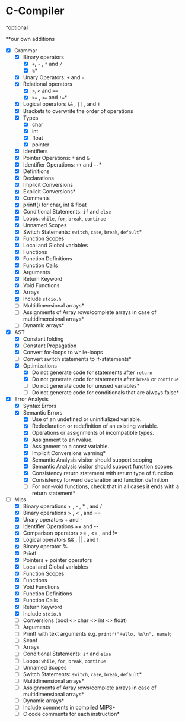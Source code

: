# C-Compiler
*optional

**our own additions

- [x] Grammar
    -  [x] Binary operators
        - [x] `+`, `-` , `*` and `/`
        - [x] `%`*
    -  [x] Unary Operators: `+` and `-`
    -  [x] Relational operators
        - [x] `>`, `<` and `==`
        - [x] `>=` , `<=` and `!=`*
    -  [x] Logical operators `&&` , `||` , and `!`
    -  [x] Brackets to overwrite the order of operations
    -  [x] Types
        - [x] char
        - [x] int
        - [x] float
        - [x] pointer
    - [x] Identifiers
    - [x] Pointer Operations: `*` and `&`
    - [x] Identifier Operations: `++` and `--`*
    - [x] Definitions
    - [x] Declarations
    - [x] Implicit Conversions
    - [x] Explicit Conversions*
    - [x] Comments
    - [x] printf() for char, int & float
    - [x] Conditional Statements: `if` and `else`
    - [x] Loops: `while`, `for`, `break`, `continue`
    - [x] Unnamed Scopes
    - [x] Switch Statements: `switch`, `case`, `break`, `default`*
    - [x] Function Scopes
    - [x] Local and Global variables
    - [x] Functions
    - [x] Function Definitions
    - [x] Function Calls
    - [x] Arguments
    - [x] Return Keyword
    - [x] Void Functions
    - [x] Arrays
    - [x] Include `stdio.h`
    - [ ] Multidimensional arrays*
    - [ ] Assignments of Array rows/complete arrays in case of multidimensional arrays*
    - [ ] Dynamic arrays*

- [x] AST
  - [x] Constant folding
  - [x] Constant Propagation
  - [x] Convert for-loops to while-loops
  - [ ] Convert switch statements to if-statements*
  - [x] Optimizations
    - [x] Do not generate code for statements after `return`
    - [x] Do not generate code for statements after `break` or `continue`
    - [ ] Do not generate code for unused variables*
    - [ ] Do not generate code for conditionals that are always false*  

- [x] Error Analysis
    - [x] Syntax Errors
    - [x] Semantic Errors
      - [x] Use of an undefined or uninitialized variable.
      - [x] Redeclaration or redefinition of an existing variable.
      - [x] Operations or assignments of incompatible types.
      - [x] Assignment to an rvalue.
      - [x] Assignment to a const variable.
      - [x] Implicit Conversions warning*
      - [x] Semantic Analysis visitor should support scoping
      - [x] Semantic Analysis visitor should support function scopes
      - [x] Consistency return statement with return type of function
      - [x] Consistency forward declaration and function definition
      - [ ] For non-void functions, check that in all cases it ends with a return statement*
        
- [ ] Mips
    - [x] Binary operations + , - , * , and /
    - [x] Binary operations > , < , and ==
    - [x] Unary operators + and -
    - [x] Identifier Operations ++ and --
    - [x] Comparison operators >= , <= , and !=
    - [x] Logical operators && , || , and !
    - [x] Binary operator %
    - [x] Printf
    - [x] Pointers + pointer operators
    - [x] Local and Global variables
    - [x] Function Scopes
    - [x] Functions
    - [x] Void Functions
    - [x] Function Definitions
    - [x] Function Calls
    - [x] Return Keyword
    - [x] Include `stdio.h`
    - [ ] Conversions (bool <> char <> int <> float)
    - [ ] Arguments
    - [ ] Printf with text arguments e.g. `printf("Hello, %s\n", name)`;
    - [ ] Scanf
    - [ ] Arrays
    - [ ] Conditional Statements: `if` and `else`
    - [ ] Loops: `while`, `for`, `break`, `continue`
    - [ ] Unnamed Scopes
    - [ ] Switch Statements: `switch`, `case`, `break`, `default`*
    - [ ] Multidimensional arrays*
    - [ ] Assignments of Array rows/complete arrays in case of multidimensional arrays*
    - [ ] Dynamic arrays*
    - [ ] Include comments in compiled MIPS*
    - [ ] C code comments for each instruction*
